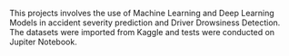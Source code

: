 This projects involves the use of Machine Learning and Deep Learning Models in accident severity prediction and Driver Drowsiness Detection. The datasets were imported from Kaggle and tests were conducted on Jupiter Notebook.
